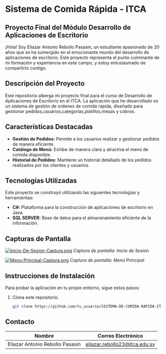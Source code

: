 # Sistema de Comida Rápida - ITCA

## Proyecto Final del Módulo Desarrollo de Aplicaciones de Escritorio

¡Hola! Soy Eliazar Antonio Rebollo Pasasin, un estudiante apasionado de 20 años que se ha sumergido en el emocionante mundo del desarrollo de aplicaciones de escritorio. Este proyecto representa el punto culminante de mi formación y experiencia en este campo, y estoy entusiasmado de compartirlo contigo.

## Descripción del Proyecto

Este repositorio alberga mi proyecto final para el curso de Desarrollo de Aplicaciones de Escritorio en el ITCA. La aplicación que he desarrollado es un sistema de gestión de ordenes de comida rapida, diseñado para gestionar pedidos,usuarios,categorias,platillos,mesas y cobros.

## Características Destacadas

- **Gestión de Pedidos:** Permite a los usuarios realizar y gestionar pedidos de manera eficiente.
- **Catálogo de Menú:** Exhibe de manera clara y atractiva el menú de comida disponible.
- **Historial de Pedidos:** Mantiene un historial detallado de los pedidos realizados por los clientes y usuarios.

## Tecnologías Utilizadas

Este proyecto se construyó utilizando las siguientes tecnologías y herramientas:

- **C#:** Plataforma para la construcción de aplicaciones de escritorio en Java.
- **SQL SERVER:** Base de datos para el almacenamiento eficiente de la información.

## Capturas de Pantalla

[![Inicio-De-Sesion-Captura.png](https://i.postimg.cc/vBn0dDmy/Inicio-De-Sesion-Captura.png)](https://postimg.cc/ph2ffW8c)
*Captura de pantalla: Inicio de Sesión*

[![Menu-Principal-Captura.png](https://i.postimg.cc/25sxTm7K/Menu-Principal-Captura.png)](https://postimg.cc/67hR5kSr)
*Captura de pantalla: Menú Principal*

## Instrucciones de Instalación

Para probar la aplicación en tu propio entorno, sigue estos pasos:

1. Clona este repositorio.
   ```bash
   git clone https://github.com/tu_usuario/SISTEMA-DE-COMIDA-RAPIDA-ITCA.git

## Contacto

| Nombre                             | Correo Electrónico            |
| ---------------------------------- | ----------------------------- |
| Eliazar Antonio Rebollo Pasasin    | eliazar.rebollo23@itca.edu.sv |     
